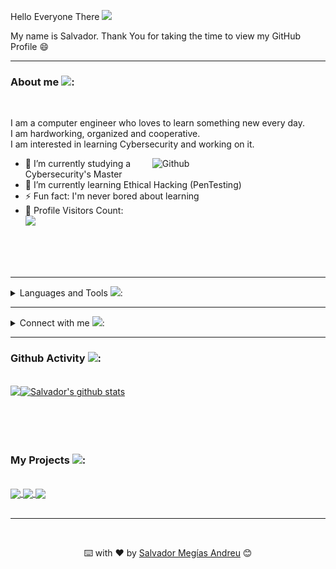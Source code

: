 Hello Everyone There <img src = "https://raw.githubusercontent.com/MartinHeinz/MartinHeinz/master/wave.gif" width = 20px>

My name is Salvador. Thank You for taking the time to view my GitHub Profile 😄

---

### About me <img src = "https://media.giphy.com/media/Wn1DjIHKwcbtGbTVlO/giphy.gif" width = 28px>:

<br/>

I am a computer engineer who loves to learn something new every day. <br/>
I am hardworking, organized and cooperative.<br/>
I am interested in learning Cybersecurity and working on it.

<img width="55%" align="right" alt="Github" src="https://raw.githubusercontent.com/onimur/.github/master/.resources/git-header.svg" />

- 🔭 I’m currently studying a Cybersecurity's Master
- 🌱 I’m currently learning Ethical Hacking (PenTesting)
- ⚡ Fun fact: I'm never bored about learning
- 🎢 Profile Visitors Count:  
![](https://visitor-badge.glitch.me/badge?page_id=salvadorJMA.visitor-badge)

<br/>
<br/>
<br/>


---

<details>
<summary>
Languages and Tools <img src = "https://media2.giphy.com/media/QssGEmpkyEOhBCb7e1/giphy.gif?cid=ecf05e47a0n3gi1bfqntqmob8g9aid1oyj2wr3ds3mg700bl&rid=giphy.gif" width = 20px>:
</summary>
  <br/>
<code><img height="20" src="https://raw.githubusercontent.com/github/explore/80688e429a7d4ef2fca1e82350fe8e3517d3494d/topics/html/html.png"></code>
<code><img height="20" src="https://raw.githubusercontent.com/github/explore/80688e429a7d4ef2fca1e82350fe8e3517d3494d/topics/css/css.png"></code>
<code><img height="20" src="https://raw.githubusercontent.com/github/explore/80688e429a7d4ef2fca1e82350fe8e3517d3494d/topics/javascript/javascript.png"></code>
<code><img height="20" src="https://raw.githubusercontent.com/github/explore/80688e429a7d4ef2fca1e82350fe8e3517d3494d/topics/android/android.png"></code>
<code><img height="20" src="https://raw.githubusercontent.com/github/explore/80688e429a7d4ef2fca1e82350fe8e3517d3494d/topics/react/react.png"></code> 
<code><img height="20" src="https://raw.githubusercontent.com/github/explore/80688e429a7d4ef2fca1e82350fe8e3517d3494d/topics/nodejs/nodejs.png"></code>
<code><img height="20" src="https://raw.githubusercontent.com/github/explore/80688e429a7d4ef2fca1e82350fe8e3517d3494d/topics/git/git.png"></code>
<code><img height="20" src="https://upload.wikimedia.org/wikipedia/commons/thumb/a/ae/Github-desktop-logo-symbol.svg/1024px-Github-desktop-logo-symbol.svg.png"></code>
<code><img height="20" src="https://raw.githubusercontent.com/github/explore/80688e429a7d4ef2fca1e82350fe8e3517d3494d/topics/mysql/mysql.png"></code>
<code><img height="20" src="https://raw.githubusercontent.com/github/explore/80688e429a7d4ef2fca1e82350fe8e3517d3494d/topics/firebase/firebase.png"></code>
<code><img height="20" src="https://upload.wikimedia.org/wikipedia/commons/thumb/b/b2/Bootstrap_logo.svg/1024px-Bootstrap_logo.svg.png"></code>
<code><img height="20" src="https://cdn.iconscout.com/icon/free/png-512/c-programming-569564.png"></code>
<code><img height="20" src="https://e7.pngegg.com/pngimages/46/626/png-clipart-c-logo-the-c-programming-language-computer-icons-computer-programming-source-code-programming-miscellaneous-template.png"></code>
<code><img height="20" src="https://upload.wikimedia.org/wikipedia/en/d/d2/Sublime_Text_3_logo.png"></code>
<code><img height="20" src="https://banner2.cleanpng.com/20181122/krs/kisspng-java-programming-language-selenium-computer-softwa-july-2-16-halab-4-dev-5bf78387a7bb41.028192901542947719687.jpg"></code>
<code><img height="20" src="https://upload.wikimedia.org/wikipedia/commons/thumb/9/9a/Visual_Studio_Code_1.35_icon.svg/1024px-Visual_Studio_Code_1.35_icon.svg.png"></code>
</details>


---

<details>
<summary> Connect with me <img src='https://raw.githubusercontent.com/ShahriarShafin/ShahriarShafin/main/Assets/handshake.gif' width="50px">: </summary>  

<br/>

<a href="https://t.me/salvi97">
  <img align="left" alt="Salvador's Telegram" width="22px" src="https://web.telegram.org/img/logo_share.png" />
</a>

<a href="https://github.com/salvadorJMA">
  <img align="left" alt="Salvador's Github" width="22px" src="https://upload.wikimedia.org/wikipedia/commons/thumb/a/ae/Github-desktop-logo-symbol.svg/1024px-Github-desktop-logo-symbol.svg.png" />
</a>

<a href="http://instagram.com/salvadorjesusmegias">
  <img align="left" alt="Salvador's Instagram" width="22px" src="https://upload.wikimedia.org/wikipedia/commons/thumb/a/a5/Instagram_icon.png/600px-Instagram_icon.png" />
</a>

<a href="https://www.facebook.com/salvador.megiasandreu.1">
  <img align="left" alt="Salvador's Facebook" width="22px" src="https://facebookbrand.com/wp-content/uploads/2019/04/f_logo_RGB-Hex-Blue_512.png?w=512&h=512" />
</a>

<a href="https://www.linkedin.com/in/salvador-jes%C3%BAs-meg%C3%ADas-andreu-12097b1b6">
  <img align="left" alt="Salvador's Linkedin" width="22px" src="https://cdn3.iconfinder.com/data/icons/inficons/512/linkedin.png" />
</a>

<br/>

</details>

---

### Github Activity <img src = "https://media.giphy.com/media/83pJ6Gsj4AuHnqI4Ni/giphy.gif" width = 25px>:
<br/>

<a href="https://github.com/salvadorJMA">
  <img align="left" src="https://github-readme-stats.vercel.app/api/top-langs/?username=salvadorJMA&theme=tokyonight" />
  </a>

<a href="https://github.com/salvadorJMA">
 <img align="center" src="https://github-readme-stats.vercel.app/api?username=salvadorJMA&show_icons=true&theme=tokyonight&line_height=27" alt="Salvador's github stats"/>
</a>

<br/>
<br/>
<br/>
<br/>
<br/>


### My Projects <img src = "https://media.giphy.com/media/KHF2LH5zMtGxHMC3wB/giphy.gif" width = 25px>:

<br/>
<a href="https://github.com/salvadorJMA/TFG-Design-and-implementation-of-a-GUI-to-manage-a-particle-accelerator-module">
  <img align="center" src="https://github-readme-stats.vercel.app/api/pin/?username=salvadorJMA&repo=TFG-Design-and-implementation-of-a-GUI-to-manage-a-particle-accelerator-module&theme=tokyonight" />
</a>

<a href="https://github.com/salvadorJMA/Python-Libraries-to-manage-Anritsu-MS2830A-Agilent-N9020A-machines">
 <img align="center" src="https://github-readme-stats.vercel.app/api/pin/?username=salvadorJMA&repo=Python-Libraries-to-manage-Anritsu-MS2830A-Agilent-N9020A-machines
&theme=tokyonight" />
</a>

<a href="https://github.com/salvadorJMA/proyect-of-videoconference-room-with-JAVA-EE">
  <img align="center" src="https://github-readme-stats.vercel.app/api/pin/?username=salvadorJMA&repo=proyect-of-videoconference-room-with-JAVA-EE&theme=tokyonight" />
</a>


<br/>
<br/>

<div align="center">

---
<br/>

⌨️ with ❤️ by [Salvador Megías Andreu](https://github.com/salvadorJMA) 😊

</div>

